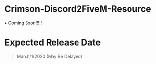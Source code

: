# Crimson-Discord2FiveM-Resource
• Coming Soon!!!!!

# Expected Release Date
> March/1/2020 (May Be Delayed)

